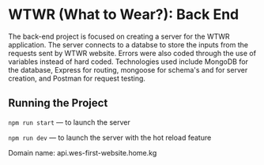# WTWR (What to Wear?): Back End

The back-end project is focused on creating a server for the WTWR application. The server connects to a databse to store the inputs from the requests sent by WTWR website. Errors were also coded through the use of variables instead of hard coded. Technologies used include MongoDB for the database, Express for routing, mongoose for schema's and for server creation, and Postman for request testing.

## Running the Project

`npm run start` — to launch the server

`npm run dev` — to launch the server with the hot reload feature


Domain name: 	api.wes-first-website.home.kg
